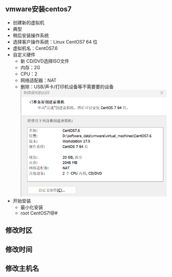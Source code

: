 ## vmware安装centos7
* 创建新的虚拟机
* 典型
* 稍后安装操作系统
* 选择客户操作系统：Linux CentOS7 64 位
* 虚拟机名：CentOS7.6
* 自定义硬件
  * 新 CD/DVD选择ISO文件
  * 内存：2G
  * CPU：2
  * 网络适配器：NAT
  * 删除：USB/声卡/打印机设备等不需要要的设备
  ![](./images/新建虚拟机自定义硬件.png)
* 开始安装
  * 最小化安装
  * root CentOS7!@#

## 修改时区


## 修改时间

## 修改主机名